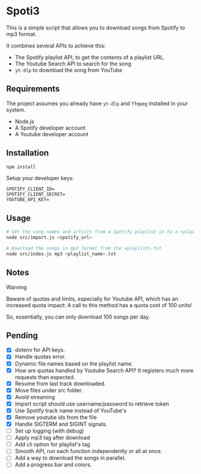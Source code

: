# Spoti3

This is a simple script that allows you to download songs from Spotify to mp3 format.

It combines several APIs to achieve this:

- The Spotify playlist API, to get the contents of a playlist URL.
- The Youtube Search API to search for the song
- `yt-dlp` to download the song from YouTube

## Requirements

The project assumes you already have `yt-dlp` and `ffmpeg` installed in your system.

- Node.js
- A Spotify developer account
- A Youtube developer account

## Installation

```bash
npm install
```

Setup your developer keys:

```
SPOTIFY_CLIENT_ID=
SPOTIFY_CLIENT_SECRET=
YOUTUBE_API_KEY=
```

## Usage

```bash
# Get the song names and artists from a Spotify playlist in to a <playlist_name>.txt
node src/import.js <spotify_url>

# Download the songs in mp3 format from the <playlist>.txt
node src/index.js mp3 <playlist_name>.txt
```

## Notes

> [!WARNING]
> Beware of quotas and limits, especially for Youtube API, which has an increased quota impact: A call to this method has a quota cost of 100 units!
>
> So, essentially, you can only download 100 songs per day.

## Pending

- [x] dotenv for API keys.
- [x] Handle quotas error.
- [x] Dynamic file names based on the playlist name.
- [x] How are quotas handled by Youtube Search API? It registers much more requests than expected.
- [x] Resume from last track downloaded.
- [x] Move files under src folder.
- [x] Avoid streaming
- [x] Import script should use username/password to retrieve token
- [x] Use Spotify track name instead of YouTube's
- [x] Remove youtube ids from the file
- [x] Handle SIGTERM and SIGINT signals.
- [ ] Set up logging (with debug)
- [ ] Apply mp3 tag after download
- [ ] Add cli option for playlist's tag
- [ ] Smooth API, run each function independently or all at once.
- [ ] Add a way to download the songs in parallel.
- [ ] Add a progress bar and colors.
